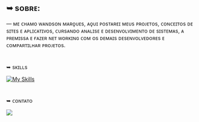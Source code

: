 ## ➥ sᴏʙʀᴇ:
― ᴍᴇ ᴄʜᴀᴍᴏ ᴡᴀɴᴅsᴏɴ ᴍᴀʀǫᴜᴇs, ᴀǫᴜɪ ᴘᴏsᴛᴀʀᴇɪ ᴍᴇᴜs ᴘʀᴏᴊᴇᴛᴏs, 
ᴄᴏɴᴄᴇɪᴛᴏs ᴅᴇ sɪᴛᴇs ᴇ ᴀᴘʟɪᴄᴀᴛɪᴠᴏs, ᴄᴜʀsᴀɴᴅᴏ ᴀɴᴀʟɪsᴇ ᴇ ᴅᴇsᴇɴᴠᴏʟᴠɪᴍᴇɴᴛᴏ ᴅᴇ sɪsᴛᴇᴍᴀs, ᴀ ᴘʀᴇᴍɪssᴀ ᴇ ғᴀᴢᴇʀ ɴᴇᴛ ᴡᴏʀᴋɪɴɢ ᴄᴏᴍ ᴏs ᴅᴇᴍᴀɪs ᴅᴇsᴇɴᴠᴏʟᴠᴇᴅᴏʀᴇs ᴇ ᴄᴏᴍᴘᴀʀᴛɪʟʜᴀʀ ᴘʀᴏᴊᴇᴛᴏs. 
 
# 
➥ sᴋɪʟʟs 

   [![My Skills](https://skillicons.dev/icons?i=js,html,css,git)](https://skillicons.dev)
</p>

# 
➥ ᴄᴏɴᴛᴀᴛᴏ

<a href="https://www.linkedin.com/in/https://www.linkedin.com/in/wandson-jos%C3%A9-marques/" target="_blank"><img src="https://img.shields.io/badge/-LinkedIn-%230077B5?style=for-the-badge&logo=linkedin&logoColor=white" target="_blank"></a>   
</div>
